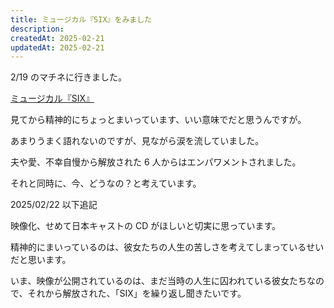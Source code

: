 ```yaml
---
title: ミュージカル『SIX』をみました
description:
createdAt: 2025-02-21
updatedAt: 2025-02-21
---
```


2/19 のマチネに行きました。

[ミュージカル『SIX』](https://www.umegei.com/six/)

見てから精神的にちょっとまいっています、いい意味でだと思うんですが。

あまりうまく語れないのですが、見ながら涙を流していました。

夫や愛、不幸自慢から解放された 6 人からはエンパワメントされました。

それと同時に、今、どうなの？と考えています。

2025/02/22 以下追記

映像化、せめて日本キャストの CD がほしいと切実に思っています。

精神的にまいっているのは、彼女たちの人生の苦しさを考えてしまっているせいだと思います。

いま、映像が公開されているのは、まだ当時の人生に囚われている彼女たちなので、それから解放された、「SIX」を繰り返し聞きたいです。
